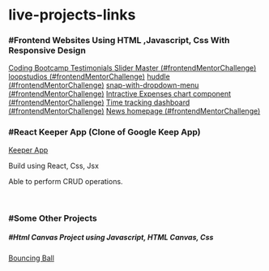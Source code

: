 # live-projects-links
<h3>#Frontend Websites Using HTML ,Javascript, Css With Responsive Design</h3>

<a href="https://courageous-llama-e4779d.netlify.app/">Coding Bootcamp Testimonials Slider Master (#frontendMentorChallenge)</a>
<a href="https://loopstudios-webbbb.netlify.app/">loopstudios (#frontendMentorChallenge)</a>
<a href="https://huddle-web-frontend-mentor-challenge.netlify.app/">huddle (#frontendMentorChallenge)</a>
<a href="https://snap-with-dropdown-menu.netlify.app/">snap-with-dropdown-menu (#frontendMentorChallenge)</a>
<a href="https://cozy-tanuki-21f0d2.netlify.app/">Intractive Expenses chart component  (#frontendMentorChallenge)</a>
<a href="https://remarkable-kashata-c7d55e.netlify.app/">Time tracking dashboard  (#frontendMentorChallenge)</a>
<a href="https://splendorous-queijadas-cbb55d.netlify.app/">News homepage (#frontendMentorChallenge)</a>
<br>

<h3>#React Keeper App (Clone of Google Keep App)</h3>
<a href="https://keeper-react-appp.netlify.app/">Keeper App</a>
<p>Build using React, Css, Jsx</p>
<p>Able to perform CRUD operations.</p>

<br>
<h3>#Some Other Projects</h3>
<h5>#Html Canvas Project using Javascript, HTML Canvas, Css</h5>
<a href="https://bouncing-ball-using-javascript.netlify.app/">Bouncing Ball</a>
